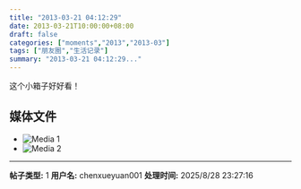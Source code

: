 ```yaml
---
title: "2013-03-21 04:12:29"
date: 2013-03-21T10:00:00+08:00
draft: false
categories: ["moments","2013","2013-03"]
tags: ["朋友圈","生活记录"]
summary: "2013-03-21 04:12:29..."
---
```


这个小箱子好好看！

## 媒体文件

- ![Media 1](/Moments/photos/2013-03-21/201303210412290.jpg)
- ![Media 2](/Moments/photos/2013-03-21/201303210412291.jpg)

---

**帖子类型:** 1
**用户名:** chenxueyuan001
**处理时间:** 2025/8/28 23:27:16